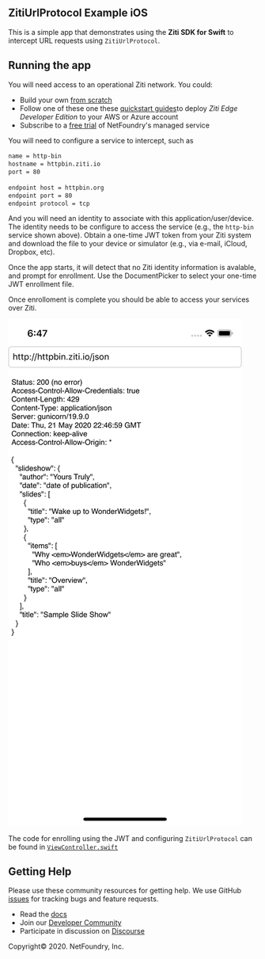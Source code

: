 ## ZitiUrlProtocol Example iOS 

This is a simple app that demonstrates using the __Ziti SDK for Swift__ to intercept URL requests using `ZitiUrlProtocol`.

## Running the app
You will need access to an operational Ziti network.  You could:
* Build your own [from scratch](https://github.com/netfoundry/ziti-cmd/blob/master/doc/003-local-deploy.md)
* Follow one of these one these [quickstart guides](https://netfoundry.github.io/ziti-doc/ziti/quickstarts/networks-overview.html)to deploy _Ziti Edge Developer Edition_ to your AWS or Azure account 
* Subscribe to a [free trial](https://nfconsole.io/login) of NetFoundry's managed service

You will need to configure a service to intercept, such as
```
name = http-bin
hostname = httpbin.ziti.io
port = 80

endpoint host = httpbin.org
endpoint port = 80
endpoint protocol = tcp
```

And you will need an identity to associate with this application/user/device.  The identity needs to be configure to access the service (e.g., the `http-bin` service shown above). Obtain a one-time JWT token from your Ziti system and download the file to your device or simulator (e.g., via e-mail, iCloud, Dropbox, etc).

Once the app starts, it will detect that no Ziti identity information is avalable, and prompt for enrollment.  Use the DocumentPicker to select your one-time JWT enrollment file.

Once enrolloment is complete you should be able to access your services over Ziti.

![httpbin](doc/httpbin.png)

The code for enrolling using the JWT and configuring `ZitiUrlProtocol` can be found in [`ViewController.swift`](ViewController.swift)

## Getting Help

Please use these community resources for getting help. We use GitHub [issues](https://github.com/netfoundry/ziti-url-protocol/issues) 
for tracking bugs and feature requests.

- Read the [docs](https://netfoundry.github.io/ziti-doc/ziti/overview.html)
- Join our [Developer Community](https://ziti.dev)
- Participate in discussion on [Discourse](https://netfoundry.discourse.group/)

Copyright&copy; 2020. NetFoundry, Inc.
